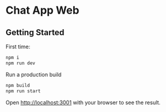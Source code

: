 # Chat App Web

## Getting Started

First time:

```bash
npm i
npm run dev
```
Run a production build

```bash
npm build
npm run start
```

Open [http://localhost:3001](http://localhost:3001) with your browser to see the result.
